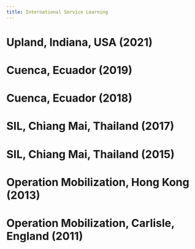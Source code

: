 ```yaml
---
title: International Service Learning
---
```

# Upland, Indiana, USA (2021)
# Cuenca, Ecuador (2019)
# Cuenca, Ecuador  (2018)
# SIL, Chiang Mai, Thailand (2017)
# SIL, Chiang Mai, Thailand (2015)
# Operation Mobilization, Hong Kong (2013)
# Operation Mobilization, Carlisle, England (2011)